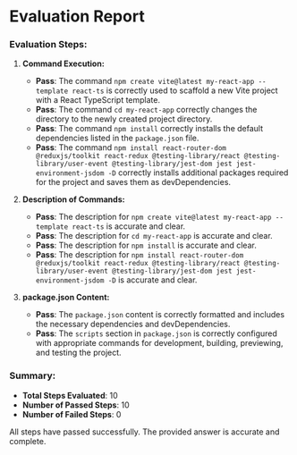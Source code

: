 # Evaluation Report

### Evaluation Steps:

1. **Command Execution:**
    - **Pass**: The command `npm create vite@latest my-react-app --template react-ts` is correctly used to scaffold a new Vite project with a React TypeScript template.
    - **Pass**: The command `cd my-react-app` correctly changes the directory to the newly created project directory.
    - **Pass**: The command `npm install` correctly installs the default dependencies listed in the `package.json` file.
    - **Pass**: The command `npm install react-router-dom @reduxjs/toolkit react-redux @testing-library/react @testing-library/user-event @testing-library/jest-dom jest jest-environment-jsdom -D` correctly installs additional packages required for the project and saves them as devDependencies.

2. **Description of Commands:**
    - **Pass**: The description for `npm create vite@latest my-react-app --template react-ts` is accurate and clear.
    - **Pass**: The description for `cd my-react-app` is accurate and clear.
    - **Pass**: The description for `npm install` is accurate and clear.
    - **Pass**: The description for `npm install react-router-dom @reduxjs/toolkit react-redux @testing-library/react @testing-library/user-event @testing-library/jest-dom jest jest-environment-jsdom -D` is accurate and clear.

3. **package.json Content:**
    - **Pass**: The `package.json` content is correctly formatted and includes the necessary dependencies and devDependencies.
    - **Pass**: The `scripts` section in `package.json` is correctly configured with appropriate commands for development, building, previewing, and testing the project.

### Summary:

- **Total Steps Evaluated**: 10
- **Number of Passed Steps**: 10
- **Number of Failed Steps**: 0

All steps have passed successfully. The provided answer is accurate and complete.